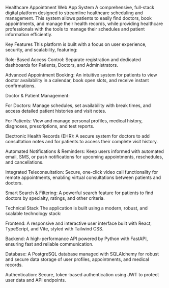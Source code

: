Healthcare Appointment Web App System
A comprehensive, full-stack digital platform designed to streamline healthcare scheduling and management. This system allows patients to easily find doctors, book appointments, and manage their health records, while providing healthcare professionals with the tools to manage their schedules and patient information efficiently.

Key Features
This platform is built with a focus on user experience, security, and scalability, featuring:


Role-Based Access Control: Separate registration and dedicated dashboards for Patients, Doctors, and Administrators.


Advanced Appointment Booking: An intuitive system for patients to view doctor availability in a calendar, book open slots, and receive instant confirmations.

Doctor & Patient Management:


For Doctors: Manage schedules, set availability with break times, and access detailed patient histories and visit notes.




For Patients: View and manage personal profiles, medical history, diagnoses, prescriptions, and test reports.



Electronic Health Records (EHR): A secure system for doctors to add consultation notes and for patients to access their complete visit history.


Automated Notifications & Reminders: Keep users informed with automated email, SMS, or push notifications for upcoming appointments, reschedules, and cancellations.



Integrated Teleconsultation: Secure, one-click video call functionality for remote appointments, enabling virtual consultations between patients and doctors.



Smart Search & Filtering: A powerful search feature for patients to find doctors by specialty, ratings, and other criteria.


Technical Stack
The application is built using a modern, robust, and scalable technology stack:

Frontend: A responsive and interactive user interface built with React, TypeScript, and Vite, styled with Tailwind CSS.

Backend: A high-performance API powered by Python with FastAPI, ensuring fast and reliable communication.

Database: A PostgreSQL database managed with SQLAlchemy for robust and secure data storage of user profiles, appointments, and medical records.

Authentication: Secure, token-based authentication using JWT to protect user data and API endpoints.

